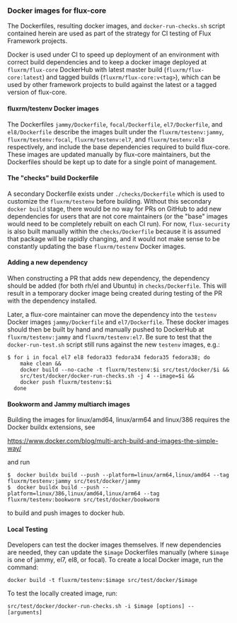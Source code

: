 ### Docker images for flux-core

The Dockerfiles, resulting docker images, and `docker-run-checks.sh`
script contained herein are used as part of the strategy for CI testing
of Flux Framework projects.

Docker is used under CI to speed up deployment of an
environment with correct build dependencies and to keep a docker
image deployed at `fluxrm/flux-core` DockerHub with latest master build
(`fluxrm/flux-core:latest`) and tagged builds (`fluxrm/flux-core:v<tag>`),
which can be used by other framework projects to build against the latest
or a tagged version of flux-core.

#### fluxrm/testenv Docker images

The Dockerfiles `jammy/Dockerfile`, `focal/Dockerfile`,
`el7/Dockerfile`, and `el8/Dockerfile` describe the images built
under the `fluxrm/testenv:jammy`, `fluxrm/testenv:focal`,
`fluxrm/testenv:el7`, and `fluxrm/testenv:el8` respectively, and
include the base dependencies required to build flux-core. These images
are updated manually by flux-core maintainers, but the Dockerfiles should
be kept up to date for a single point of management.

#### The "checks" build Dockerfile

A secondary Dockerfile exists under `./checks/Dockerfile` which is used
to customize the `fluxrm/testenv` before building. Without this secondary
`docker build` stage, there would be no way for PRs on GitHub to add
new dependencies for users that are not core maintainers (or the "base"
images would need to be completely rebuilt on each CI run). For now,
`flux-security` is also built manually within the `checks/Dockerfile`
because it is assumed that package will be rapidly changing, and it
would not make sense to be constantly updating the base `fluxrm/testenv`
Docker images.

#### Adding a new dependency

When constructing a PR that adds new dependency, the dependency should
be added (for both rh/el and Ubuntu) in `checks/Dockerfile`. This will
result in a temporary docker image being created during testing of the
PR with the dependency installed.

Later, a flux-core maintainer can move the dependency into the `testenv`
Docker images `jammy/Dockerfile` and `el7/Dockerfile`.
These docker images should then be built by hand and manually
pushed to DockerHub at `fluxrm/testenv:jammy` and
`fluxrm/testenv:el7`. Be sure to test that the `docker-run-test.sh`
script still runs against the new `testenv` images, e.g.:

```
$ for i in focal el7 el8 fedora33 fedora34 fedora35 fedora38; do
    make clean &&
    docker build --no-cache -t fluxrm/testenv:$i src/test/docker/$i &&
    src/test/docker/docker-run-checks.sh -j 4 --image=$i &&
    docker push fluxrm/testenv:$i
  done
```

#### Bookworm and Jammy multiarch images

Building the images for linux/amd64, linux/arm64 and linux/386 requires the
Docker buildx extensions, see

 https://www.docker.com/blog/multi-arch-build-and-images-the-simple-way/

and run
```
$  docker buildx build --push --platform=linux/arm64,linux/amd64 --tag fluxrm/testenv:jammy src/test/docker/jammy
$  docker buildx build --push --platform=linux/386,linux/amd64,linux/arm64 --tag fluxrm/testenv:bookworm src/test/docker/bookworm
```

to build and push images to docker hub.

#### Local Testing

Developers can test the docker images themselves. If new dependencies are needed,
they can update the `$image` Dockerfiles manually (where `$image` is one of jammy, el7, el8, or focal).
To create a local Docker image, run the command:

```
docker build -t fluxrm/testenv:$image src/test/docker/$image
```

To test the locally created image, run:

```
src/test/docker/docker-run-checks.sh -i $image [options] -- [arguments]
```
